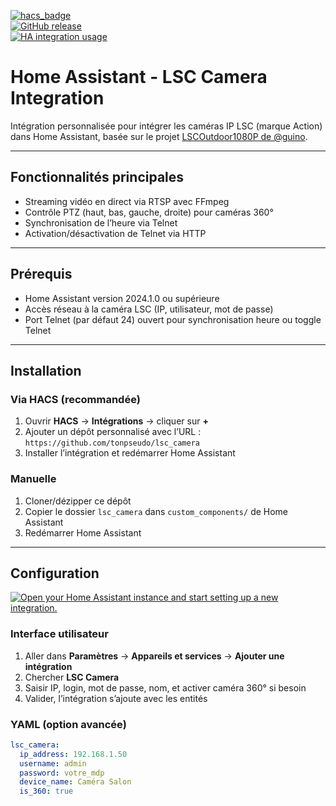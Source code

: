 [![hacs_badge](https://img.shields.io/badge/HACS-Default-orange.svg)](https://github.com/hacs/integration)  
[![GitHub release](https://img.shields.io/github/release/tonpseudo/lsc_camera.svg)](https://github.com/tonpseudo/lsc_camera/releases/)  
[![HA integration usage](https://img.shields.io/badge/dynamic/json?color=41BDF5&logo=home-assistant&label=integration%20usage&suffix=%20installs&cacheSeconds=15600&url=https://analytics.home-assistant.io/custom_integrations.json&query=$.lsc_camera.total)](https://analytics.home-assistant.io/custom_integrations.json)

# Home Assistant - LSC Camera Integration

Intégration personnalisée pour intégrer les caméras IP LSC (marque Action) dans Home Assistant, basée sur le projet [LSCOutdoor1080P de @guino](https://github.com/guino/LSCOutdoor1080P).

---

## Fonctionnalités principales

- Streaming vidéo en direct via RTSP avec FFmpeg  
- Contrôle PTZ (haut, bas, gauche, droite) pour caméras 360°  
- Synchronisation de l’heure via Telnet  
- Activation/désactivation de Telnet via HTTP  

---

## Prérequis

- Home Assistant version 2024.1.0 ou supérieure  
- Accès réseau à la caméra LSC (IP, utilisateur, mot de passe)  
- Port Telnet (par défaut 24) ouvert pour synchronisation heure ou toggle Telnet

---

## Installation

### Via HACS (recommandée)

1. Ouvrir **HACS** → **Intégrations** → cliquer sur **+**  
2. Ajouter un dépôt personnalisé avec l’URL :  
   `https://github.com/tonpseudo/lsc_camera`  
3. Installer l’intégration et redémarrer Home Assistant

### Manuelle

1. Cloner/dézipper ce dépôt  
2. Copier le dossier `lsc_camera` dans `custom_components/` de Home Assistant  
3. Redémarrer Home Assistant

---

## Configuration

[![Open your Home Assistant instance and start setting up a new integration.](https://my.home-assistant.io/badges/config_flow_start.svg)](https://my.home-assistant.io/redirect/config_flow_start/?domain=lsc_camera)

### Interface utilisateur

1. Aller dans **Paramètres** → **Appareils et services** → **Ajouter une intégration**  
2. Chercher **LSC Camera**  
3. Saisir IP, login, mot de passe, nom, et activer caméra 360° si besoin  
4. Valider, l’intégration s’ajoute avec les entités

### YAML (option avancée)

```yaml
lsc_camera:
  ip_address: 192.168.1.50
  username: admin
  password: votre_mdp
  device_name: Caméra Salon
  is_360: true
